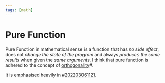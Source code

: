```yaml
---
tags: [math]
---
```


# Pure Function

Pure Function in mathematical sense is a function that has *no side effect*,
does not *change the state of the program* and always *produces the same
results* when given the *same arguments*. I think that pure function is adhered
to the concept of [orthogonality](lit/@Hunt1999.md)#.

It is emphasised heavily in #[202203061121](202203061121.md).
